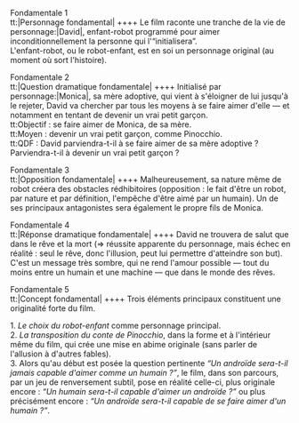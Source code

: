 Fondamentale 1<br>tt:|Personnage fondamental| ++++ Le film raconte une tranche de la vie de personnage:|David|, enfant-robot programmé pour aimer inconditionnellement la personne qui l'“initialisera”.<br>L'enfant-robot, ou le robot-enfant, est en soi un personnage original (au moment où sort l'histoire).

Fondamentale 2<br>tt:|Question dramatique fondamentale| ++++ Initialisé par personnage:|Monica|, sa mère adoptive, qui vient à s'éloigner de lui jusqu'à le rejeter, David va chercher par tous les moyens à se faire aimer d'elle — et notamment en tentant de devenir un vrai petit garçon.<br>tt:Objectif : se faire aimer de Monica, de sa mère.<br>tt:Moyen : devenir un vrai petit garçon, comme Pinocchio.<br>tt:QDF : David parviendra-t-il à se faire aimer de sa mère adoptive ? Parviendra-t-il à devenir un vrai petit garçon ?

Fondamentale 3<br>tt:|Opposition fondamentale| ++++ Malheureusement, sa nature même de robot créera des obstacles rédhibitoires (opposition : le fait d'être un robot, par nature et par définition, l'empêche d'être aimé par un humain). Un de ses principaux antagonistes sera également le propre fils de Monica.

Fondamentale 4<br>tt:|Réponse dramatique fondamentale| ++++ David ne trouvera de salut que dans le rêve et la mort (=> réussite apparente du personnage, mais échec en réalité : seul le rêve, donc l'illusion, peut lui permettre d'atteindre son but). C'est un message très sombre, qui ne rend l'amour possible — tout du moins entre un humain et une machine — que dans le monde des rêves.

Fondamentale 5<br>tt:|Concept fondamental| ++++ Trois éléments principaux constituent une originalité forte du film.

<div class="mg trente">
1. <em>Le choix du robot-enfant</em> comme personnage principal.
</div>
<div class="mg trente">
2. <em>La transposition du conte de Pinocchio</em>, dans la forme et à l'intérieur même du film, qui crée une mise en abime originale (sans parler de l'allusion à d'autres fables).
</div>
<div class="mg trente">
3. Alors qu'au début est posée la question pertinente <em>“Un androïde sera-t-il jamais capable d'aimer comme un humain ?”</em>, le film, dans son parcours, par un jeu de renversement subtil, pose en réalité celle-ci, plus originale encore : <em>“Un humain sera-t-il capable d'aimer un androïde ?”</em> ou plus précisément encore : <em>“Un androïde sera-t-il capable de se faire aimer d'un humain ?”</em>.
</div>